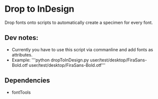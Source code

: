 # Drop to InDesign

Drop fonts onto scripts to automatically create a specimen for every font.

## Dev notes:
* Currently you have to use this script via commanline and add fonts as attributes.
* Example: '''python dropToInDesign.py user/test/desktop/FiraSans-Bold.otf user/test/desktop/FiraSans-Bold.otf'''

## Dependencies
* fontTools